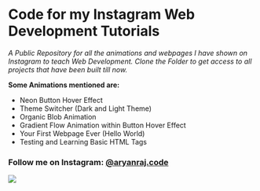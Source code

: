 # Code for my Instagram Web Development Tutorials

<i>A Public Repository for all the animations and webpages I have shown on Instagram to teach Web Development. 
Clone the Folder to get access to all projects that have been built till now.</i>

<b>Some Animations mentioned are:</b>
- Neon Button Hover Effect
- Theme Switcher (Dark and Light Theme)
- Organic Blob Animation
- Gradient Flow Animation within Button Hover Effect
- Your First Webpage Ever (Hello World)
- Testing and Learning Basic HTML Tags

<h3>Follow me on Instagram: <a href="https://www.instagram.com/aryanraj.code/?hl=en">@aryanraj.code</a></h3>
<img src="https://res.cloudinary.com/dwkhm30wx/image/upload/v1661453860/Instagram/Untitled_design_6_r3v3vs.png"/>
